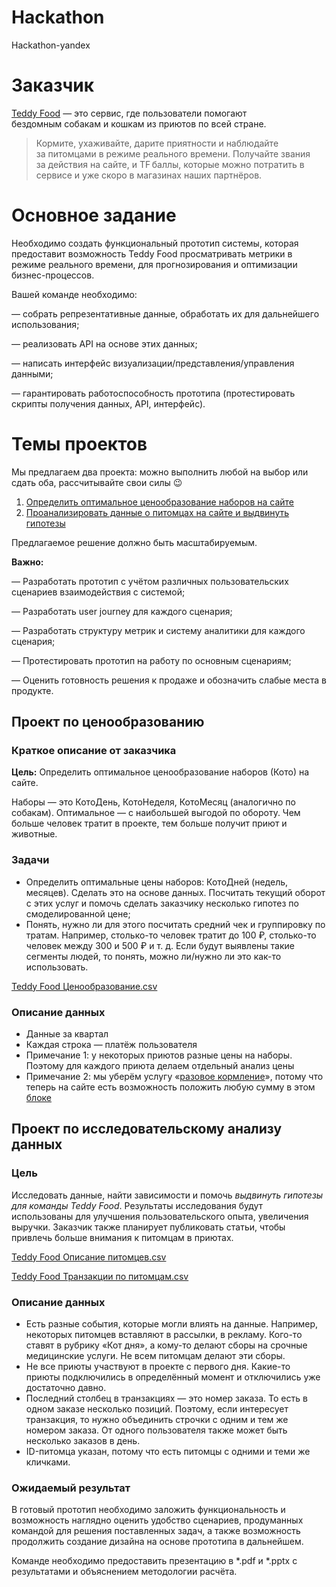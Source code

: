 # Hackathon
Hackathon-yandex
# Заказчик

[Teddy Food](https://teddyfood.com/) — это сервис, где пользователи помогают бездомным собакам и кошкам из приютов по всей стране.

> Кормите, ухаживайте, дарите приятности и наблюдайте за питомцами в режиме реального времени. Получайте звания за действия на сайте, и TF баллы, которые можно потратить в сервисе и уже скоро в магазинах наших партнёров.

# Основное задание

Необходимо создать функциональный прототип системы, которая предоставит возможность Teddy Food просматривать метрики в режиме реального времени, для прогнозирования и оптимизации бизнес-процессов.

Вашей команде необходимо:

— собрать репрезентативные данные, обработать их для дальнейшего использования;

— реализовать API на основе этих данных;

— написать интерфейс визуализации/представления/управления данными;

— гарантировать работоспособность прототипа (протестировать скрипты получения данных, API, интерфейс).

# Темы проектов

Мы предлагаем два проекта: можно выполнить любой на выбор или сдать оба, рассчитывайте свои силы 😉

1. [Определить оптимальное ценообразование наборов на сайте](https://www.notion.so/cd4cd9afa8ec4280bb1eb49a9edc1da0)
2. [Проанализировать данные о питомцах на сайте и выдвинуть гипотезы](https://www.notion.so/cd4cd9afa8ec4280bb1eb49a9edc1da0)

Предлагаемое решение должно быть масштабируемым.

**Важно:**

— Разработать прототип с учётом различных пользовательских сценариев взаимодействия с системой;

— Разработать user journey для каждого сценария;

— Разработать структуру метрик и систему аналитики для каждого сценария;

— Протестировать прототип на работу по основным сценариям;

— Оценить готовность решения к продаже и обозначить слабые места в продукте.

## Проект по ценообразованию

### Краткое описание от заказчика

**Цель:** Определить оптимальное ценообразование наборов (Кото) на сайте. 

Наборы — это КотоДень, КотоНеделя, КотоМесяц (аналогично по собакам). Оптимальное — с наибольшей выгодой по обороту. Чем больше человек тратит в проекте, тем больше получит приют и животные.

### **Задачи**

- Определить оптимальные цены наборов: КотоДней (недель, месяцев). Сделать это на основе данных. Посчитать текущий оборот с этих услуг и помочь сделать заказчику несколько гипотез по смоделированной цене;
- Понять, нужно ли для этого посчитать средний чек и группировку по тратам. Например, столько-то человек тратит до 100 ₽, столько-то человек между 300 и 500 ₽ и т. д. Если будут выявлены такие сегменты людей, то понять, можно ли/нужно ли это как-то использовать.

[Teddy Food Ценообразование.csv](https://s3-us-west-2.amazonaws.com/secure.notion-static.com/30622e1b-5e1c-428a-9c8f-79c5e3388469/Teddy_Food_.csv)

### **Описание данных**

- Данные за квартал
- Каждая строка — платёж пользователя
- Примечание 1: у некоторых приютов разные цены на наборы. Поэтому для каждого приюта делаем отдельный анализ цены
- Примечание 2: мы уберём услугу «[разовое кормление](http://joxi.ru/a2X4Pw3swd1EQ2)», потому что теперь на сайте есть возможность положить любую сумму в этом [блоке](http://joxi.ru/BA09DxpFMo4Mdr)

## Проект по исследовательскому анализу данных

### Цель

Исследовать данные, найти зависимости и помочь *выдвинуть гипотезы для команды Teddy Food*. Результаты исследования будут использованы для улучшения пользовательского опыта, увеличения выручки. Заказчик также планирует публиковать статьи, чтобы привлечь больше внимания к питомцам в приютах.

[Teddy Food Описание питомцев.csv](https://s3-us-west-2.amazonaws.com/secure.notion-static.com/27f74b5a-f422-4135-b86b-055c93030d24/Teddy_Food__.csv)

[Teddy Food Транзакции по питомцам.csv](https://s3-us-west-2.amazonaws.com/secure.notion-static.com/5b9ebec6-3843-4f75-9103-3ae77055bf30/Teddy_Food___.csv)

### **Описание данных**

- Есть разные события, которые могли влиять на данные. Например, некоторых питомцев вставляют в рассылки, в рекламу. Кого-то ставят в рубрику «Кот дня», а кому-то делают сборы на срочные медицинские услуги. Не всем питомцам делают эти сборы.
- Не все приюты участвуют в проекте с первого дня. Какие-то приюты подключились в определённый момент и отключились уже достаточно давно.
- Последний столбец в транзакциях — это номер заказа. То есть в одном заказе несколько позиций. Поэтому, если интересует транзакция, то нужно объединить строчки с одним и тем же номером заказа. От одного пользователя также может быть несколько заказов в день.
- ID-питомца указан, потому что есть питомцы с одними и теми же кличками.

### **Ожидаемый результат**

В готовый прототип необходимо заложить функциональность и возможность наглядно оценить удобство сценариев, продуманных командой для решения поставленных задач, а также возможность продолжить создание дизайна на основе прототипа в дальнейшем.

Команде необходимо предоставить презентацию в *.pdf и *.pptx с результатами и объяснением методологии расчёта.
